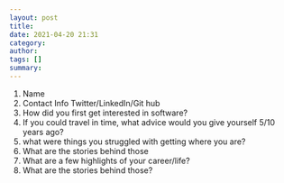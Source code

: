 ```yaml
---
layout: post
title: 
date: 2021-04-20 21:31
category: 
author: 
tags: []
summary: 
---
```


1. Name
1. Contact Info Twitter/LinkedIn/Git hub
1. How did you first get interested in software?
1. If you could travel in time, what advice would you give yourself 5/10 years ago?
1. what were things you struggled with getting where you are?
1. What are the stories behind those
1. What are a few highlights of your career/life?
1. What are the stories behind those?